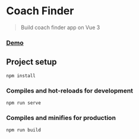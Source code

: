 # Coach Finder

> Build coach finder app on Vue 3

### [Demo](https://coach-finder-e361c.web.app)

## Project setup
```
npm install
```

### Compiles and hot-reloads for development
```
npm run serve
```

### Compiles and minifies for production
```
npm run build
```